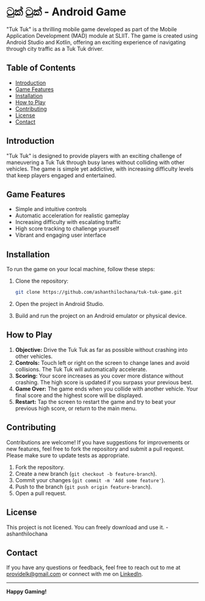 # ටුක් ටුක් - Android Game

"Tuk Tuk" is a thrilling mobile game developed as part of the Mobile Application Development (MAD) module at SLIIT. The game is created using Android Studio and Kotlin, offering an exciting experience of navigating through city traffic as a Tuk Tuk driver.

## Table of Contents

- [Introduction](#introduction)
- [Game Features](#game-features)
- [Installation](#installation)
- [How to Play](#how-to-play)
- [Contributing](#contributing)
- [License](#license)
- [Contact](#contact)

## Introduction

"Tuk Tuk" is designed to provide players with an exciting challenge of maneuvering a Tuk Tuk through busy lanes without colliding with other vehicles. The game is simple yet addictive, with increasing difficulty levels that keep players engaged and entertained.

## Game Features

- Simple and intuitive controls
- Automatic acceleration for realistic gameplay
- Increasing difficulty with escalating traffic
- High score tracking to challenge yourself
- Vibrant and engaging user interface

## Installation

To run the game on your local machine, follow these steps:

1. Clone the repository:
    ```bash
    git clone https://github.com/ashanthilochana/tuk-tuk-game.git
    ```

2. Open the project in Android Studio.

3. Build and run the project on an Android emulator or physical device.

## How to Play

1. **Objective:** Drive the Tuk Tuk as far as possible without crashing into other vehicles.
2. **Controls:** Touch left or right on the screen to change lanes and avoid collisions. The Tuk Tuk will automatically accelerate.
3. **Scoring:** Your score increases as you cover more distance without crashing. The high score is updated if you surpass your previous best.
4. **Game Over:** The game ends when you collide with another vehicle. Your final score and the highest score will be displayed.
5. **Restart:** Tap the screen to restart the game and try to beat your previous high score, or return to the main menu.

## Contributing

Contributions are welcome! If you have suggestions for improvements or new features, feel free to fork the repository and submit a pull request. Please make sure to update tests as appropriate.

1. Fork the repository.
2. Create a new branch (`git checkout -b feature-branch`).
3. Commit your changes (`git commit -m 'Add some feature'`).
4. Push to the branch (`git push origin feature-branch`).
5. Open a pull request.

## License

This project is not licened. You can freely download and use it. - ashanthilochana

## Contact

If you have any questions or feedback, feel free to reach out to me at providelk@gmail.com or connect with me on [LinkedIn](https://www.linkedin.com/in/ashanthilochana).

---

**Happy Gaming!**

